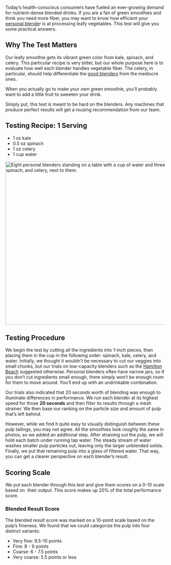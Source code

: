 Today’s health-conscious consumers have fueled an ever-growing demand for nutrient-dense blended drinks. If you are a fan of green smoothies and think you need more fiber, you may want to know how efficient your [personal blende](https://healthykitchen101.com/blenders/reviews/best/personal-blenders/)r is at processing leafy vegetables. This test will give you some practical answers.

Why The Test Matters
--------------------

Our leafy smoothie gets its vibrant green color from kale, spinach, and celery. This particular recipe is very bitter, but our whole purpose here is to evaluate how well each blender handles vegetable fiber. The celery, in particular, should help differentiate the [good blenders](https://healthykitchen101.com/blenders/reviews/best/) from the mediocre ones. 

When you actually go to make your own green smoothie, you’ll probably want to add a little fruit to sweeten your drink.

Simply put, this test is meant to be hard on the blenders. Any machines that produce perfect results will get a rousing recommendation from our team.

Testing Recipe: 1 Serving 
--------------------------

*   1 oz kale 
*   0.5 oz spinach 
*   1 oz celery 
*   1 cup water

<img src="https://cdn.healthykitchen101.com/reviews/images/blenders/cl6hh4654001jek888ppw3n7w.jpg" alt="Eight personal blenders standing on a table with a cup of water and three plates of fibrous greens, including kale, spinach, and celery, next to them." width="768" height="512">

Testing Procedure
-----------------

We begin the test by cutting all the ingredients into 1-inch pieces, then placing them in the cup in the following order: spinach, kale, celery, and water. Initially, we thought it wouldn’t be necessary to cut our veggies into small chunks, but our trials on low-capacity blenders such as the [Hamilton Beach](https://healthykitchen101.com/blenders/reviews/hamilton-beach/hamilton-beach-51101av/) suggested otherwise. Personal blenders often have narrow jars, so if you don’t cut ingredients small enough, there simply won’t be enough room for them to move around. You’ll end up with an undrinkable combination.

Our trials also indicated that 20 seconds worth of blending was enough to illuminate differences in performance. We run each blender at its highest speed for those **20 seconds** and then filter its results through a mesh strainer. We then base our ranking on the particle size and amount of pulp that’s left behind. 

However, while we find it quite easy to visually distinguish between these pulp tailings, you may not agree. All the smoothies look roughly the same in photos, so we added an additional step. After straining out the pulp, we will hold each batch under running tap water. The steady stream of water washes smaller pulp particles out, leaving only the larger unblended solids. Finally, we put that remaining pulp into a glass of filtered water. That way, you can get a clearer perspective on each blender’s result. 

Scoring Scale
-------------

We put each blender through this test and give them scores on a 0-10 scale based on  their output. This score makes up 20% of the total performance score. 

### Blended Result Score 

The blended result score was marked on a 10-point scale based on the pulp’s fineness. We found that we could categorize the pulp into four distinct variants: 

*   Very fine: 9.5-10 points 
*   Fine: 8 - 9 points
*   Coarse: 6 - 7.5 points
*   Very coarse: 5.5 points or less